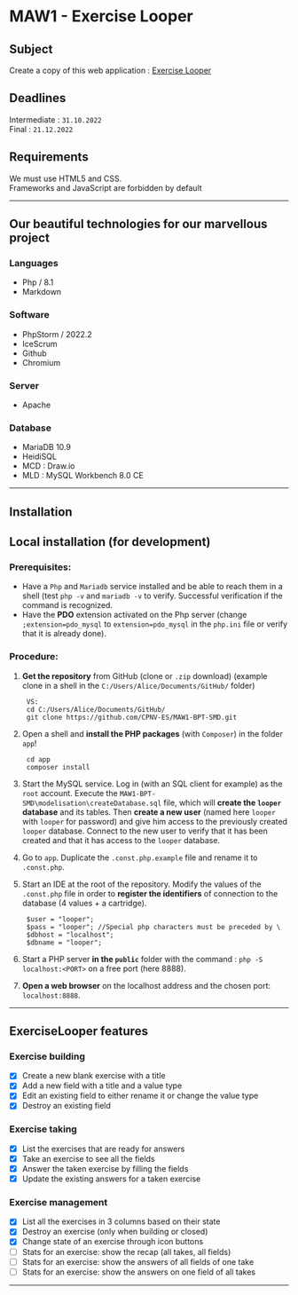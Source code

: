 # MAW1 - Exercise Looper
## Subject
Create a copy of this web application : [Exercise Looper](https://stormy-plateau-54488.herokuapp.com)
## Deadlines
 Intermediate : `31.10.2022`  
 Final : `21.12.2022`
## Requirements
We must use HTML5 and CSS.  
Frameworks and JavaScript are forbidden by default
___
## Our beautiful technologies for our marvellous project
### Languages
- Php / 8.1
- Markdown
### Software
- PhpStorm / 2022.2
- IceScrum
- Github
- Chromium
### Server
- Apache
### Database
- MariaDB 10.9
- HeidiSQL
- MCD : Draw.io
- MLD : MySQL Workbench 8.0 CE
___
## Installation
## Local installation (for development)
### Prerequisites:
- Have a `Php` and `Mariadb` service installed and be able to reach them in a shell (test `php -v` and `mariadb -v` to verify. Successful verification if the command is recognized.
- Have the **PDO** extension activated on the Php server (change `;extension=pdo_mysql` to `extension=pdo_mysql` in the `php.ini` file or verify that it is already done).
### Procedure:
1. **Get the repository** from GitHub (clone or `.zip` download) (example clone in a shell in the `C:/Users/Alice/Documents/GitHub/` folder)

        VS:
        cd C:/Users/Alice/Documents/GitHub/
        git clone https://github.com/CPNV-ES/MAW1-BPT-SMD.git

1. Open a shell and **install the PHP packages** (with `Composer`) in the  folder ` app `! 

        cd app
        composer install

1. Start the MySQL service. Log in (with an SQL client for example) as the `root` account. Execute the `MAW1-BPT-SMD\modelisation\createDatabase.sql` file, which will **create the `looper` database** and its tables. Then **create a new user** (named here `looper` with `looper` for password) and give him access to the previously created `looper` database. Connect to the new user to verify that it has been created and that it has access to the `looper` database.
1. Go to `app`. Duplicate the `.const.php.example` file and rename it to `.const.php`.
1. Start an IDE at the root of the repository. Modify the values ​​of the `.const.php` file in order to **register the identifiers** of connection to the database (4 values ​​+ a cartridge).

        $user = "looper";
        $pass = "looper"; //Special php characters must be preceded by \
        $dbhost = "localhost";
        $dbname = "looper";


1. Start a PHP server **in the `public`** folder with the command : `php -S localhost:<PORT>` on a free port (here 8888).
1. **Open a web browser** on the localhost address and the chosen port: `localhost:8888`.

___

## ExerciseLooper features

### Exercise building

- [x] Create a new blank exercise with a title
- [x] Add a new field with a title and a value type
- [x] Edit an existing field to either rename it or change the value type
- [x] Destroy an existing field

### Exercise taking

- [x] List the exercises that are ready for answers
- [x] Take an exercise to see all the fields
- [x] Answer the taken exercise by filling the fields
- [x] Update the existing answers for a taken exercise

### Exercise management

- [x] List all the exercises in 3 columns based on their state
- [x] Destroy an exercise (only when building or closed)
- [x] Change state of an exercise through icon buttons
- [ ] Stats for an exercise: show the recap (all takes, all fields)
- [ ] Stats for an exercise: show the answers of all fields of one take
- [ ] Stats for an exercise: show the answers on one field of all takes
___
